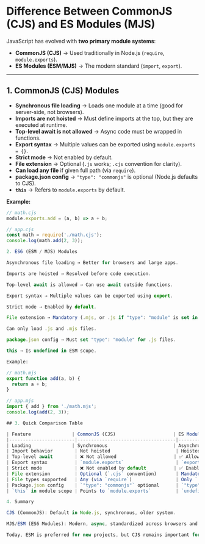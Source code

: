# Difference Between CommonJS (CJS) and ES Modules (MJS)

JavaScript has evolved with **two primary module systems**:  
- **CommonJS (CJS)** → Used traditionally in Node.js (`require`, `module.exports`).  
- **ES Modules (ESM/MJS)** → The modern standard (`import`, `export`).  

---

## 1. CommonJS (CJS) Modules

- **Synchronous file loading** → Loads one module at a time (good for server-side, not browsers).  
- **Imports are not hoisted** → Must define imports at the top, but they are executed at runtime.  
- **Top-level await is not allowed** → Async code must be wrapped in functions.  
- **Export syntax** → Multiple values can be exported using `module.exports = {}`.  
- **Strict mode** → Not enabled by default.  
- **File extension** → Optional (`.js` works; `.cjs` convention for clarity).  
- **Can load any file** if given full path (via `require`).  
- **package.json config** → `"type": "commonjs"` is optional (Node.js defaults to CJS).  
- **`this`** → Refers to `module.exports` by default.  

**Example:**
```js
// math.cjs
module.exports.add = (a, b) => a + b;

// app.cjs
const math = require('./math.cjs');
console.log(math.add(2, 3));

2. ES6 (ESM / MJS) Modules

Asynchronous file loading → Better for browsers and large apps.

Imports are hoisted → Resolved before code execution.

Top-level await is allowed → Can use await outside functions.

Export syntax → Multiple values can be exported using export.

Strict mode → Enabled by default.

File extension → Mandatory (.mjs, or .js if "type": "module" is set in package.json).

Can only load .js and .mjs files.

package.json config → Must set "type": "module" for .js files.

this → Is undefined in ESM scope.

Example:

// math.mjs
export function add(a, b) {
  return a + b;
}

// app.mjs
import { add } from './math.mjs';
console.log(add(2, 3));

## 3. Quick Comparison Table

| Feature               | CommonJS (CJS)                     | ES Modules (MJS/ESM)                 |
|------------------------|------------------------------------|---------------------------------------|
| Loading               | Synchronous                        | Asynchronous                          |
| Import behavior        | Not hoisted                        | Hoisted                               |
| Top-level await        | ❌ Not allowed                     | ✅ Allowed                            |
| Export syntax          | `module.exports`                   | `export` / `export default`           |
| Strict mode            | ❌ Not enabled by default          | ✅ Enabled by default                 |
| File extension         | Optional (`.cjs` convention)       | Mandatory (`.mjs` or `.js` with config) |
| File types supported   | Any (via `require`)                | Only `.js` / `.mjs`                   |
| Package.json config    | `"type": "commonjs"` optional      | `"type": "module"` required for `.js` |
| `this` in module scope | Points to `module.exports`         | `undefined`                           |

4. Summary

CJS (CommonJS): Default in Node.js, synchronous, older system.

MJS/ESM (ES6 Modules): Modern, async, standardized across browsers and Node.js.

Today, ESM is preferred for new projects, but CJS remains important for legacy support.